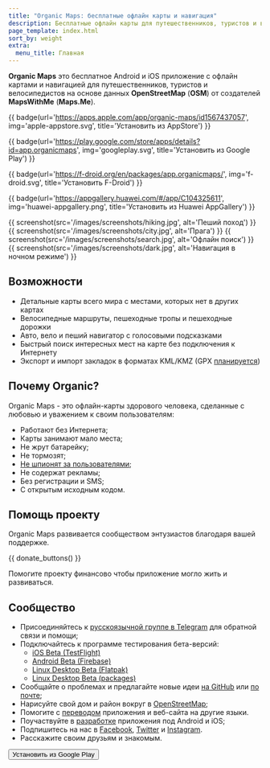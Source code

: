 ```yaml
---
title: "Organic Maps: бесплатные офлайн карты и навигация"
description: Бесплатные офлайн карты для путешественников, туристов и велосипедистов на основе данных OpenStreetMap от создателей MapsWithMe (Maps.Me)
page_template: index.html
sort_by: weight
extra:
  menu_title: Главная
---
```


**Organic Maps** это бесплатное Android и iOS приложение с офлайн картами и навигацией для путешественников, туристов и велосипедистов на основе данных **OpenStreetMap** (**OSM**) от создателей **MapsWithMe** (**Maps.Me**).

<p id='install'>

{{ badge(url='https://apps.apple.com/app/organic-maps/id1567437057', img='apple-appstore.svg', title='Установить из AppStore') }}

{{ badge(url='https://play.google.com/store/apps/details?id=app.organicmaps', img='googleplay.svg', title='Установить из Google Play') }}

{{ badge(url='https://f-droid.org/en/packages/app.organicmaps/', img='f-droid.svg', title='Установить F-Droid') }}

{{ badge(url='https://appgallery.huawei.com/#/app/C104325611', img='huawei-appgallery.png', title='Установить из Huawei AppGallery') }}

{{ screenshot(src='/images/screenshots/hiking.jpg', alt='Пеший поход') }}
{{ screenshot(src='/images/screenshots/city.jpg', alt='Прага') }}
{{ screenshot(src='/images/screenshots/search.jpg', alt='Офлайн поиск') }}
{{ screenshot(src='/images/screenshots/dark.jpg', alt='Навигация в ночном режиме') }}

## Возможности

- Детальные карты всего мира с местами, которых нет в других картах
- Велосипедные маршруты, пешеходные тропы и пешеходные дорожки
- Авто, вело и пеший навигатор с голосовыми подсказками
- Быстрый поиск интересных мест на карте без подключения к Интернету
- Экспорт и импорт закладок в форматах KML/KMZ (GPX [планируется](https://github.com/organicmaps/organicmaps/issues/624))

## Почему Organic?

Organic Maps - это офлайн-карты здорового человека, сделанные с любовью и уважением к своим пользователям:

- Работают без Интернета;
- Карты занимают мало места;
- Не жрут батарейку;
- Не тормозят;
- [Не шпионят за пользователями](https://reports.exodus-privacy.eu.org/en/reports/app.organicmaps/latest/);
- Не содержат рекламы;
- Без регистрации и SMS;
- С открытым исходным кодом.

## Помощь проекту

Organic Maps развивается сообществом энтузиастов благодаря вашей поддержке.

{{ donate_buttons() }}

Помогите проекту финансово чтобы приложение могло жить и развиваться.

## Сообщество

- Присоединяйтесь к [русскоязычной группе в Telegram](https://t.me/OrganicMapsRu) для обратной связи и помощи;
- Подключайтесь к программе тестирования бета-версий:
  * [iOS Beta (TestFlight)](https://testflight.apple.com/join/lrKCl08I)
  * [Android Beta (Firebase)](https://appdistribution.firebase.dev/i/9ec3bca5e2b47373)
  * [Linux Desktop Beta (Flatpak)](https://flathub.org/apps/details/app.organicmaps.desktop)
  * [Linux Desktop Beta (packages)](https://repology.org/project/organicmaps/versions)
- Сообщайте о проблемах и предлагайте новые идеи [на GitHub](https://github.com/organicmaps/organicmaps/issues) или [по почте](mailto:hello@organicmaps.app);
- Нарисуйте свой дом и район вокруг в [OpenStreetMap](https://openstreetmap.org);
- Помогите с [переводом](https://github.com/organicmaps/organicmaps/blob/master/docs/TRANSLATIONS.md) приложения и веб-сайта на другие языки.
- Поучаствуйте в [разработке](https://github.com/organicmaps/organicmaps/blob/master/docs/CONTRIBUTING.md) приложения под Android и iOS;
- Подпишитесь на нас в [Facebook](https://facebook.com/OrganicMaps), [Twitter](https://twitter.com/OrganicMapsApp) и [Instagram](https://instagram.com/organicmaps.app/).
- Расскажите своим друзьям и знакомым.

<button id='add' class='installButton'>
  Установить из Google Play
</button>

<script>
  // https://developers.google.com/web/fundamentals/app-install-banners/native
  window.addEventListener('beforeinstallprompt', (e) => {
    // Prevent Chrome 67 and earlier from automatically showing the prompt
    e.preventDefault();
    const add = document.getElementById('add');
    add.style.display = 'block';
    add.onclick = () => {
      e.prompt();
    }
  });
</script>
